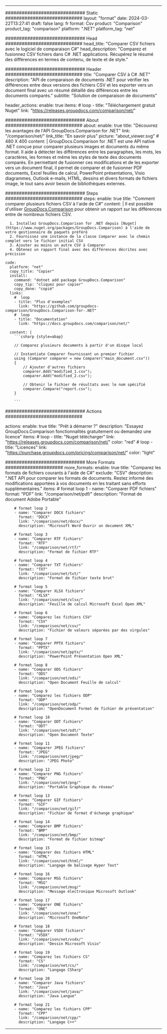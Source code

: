 
---
############################# Static ############################
layout: "format"
date:  2024-03-22T13:27:41
draft: false
lang: fr
format: Csv
product: "Comparison"
product_tag: "comparison"
platform: ".NET"
platform_tag: "net"

############################# Head ############################
head_title: "Comparer CSV fichiers avec le logiciel de comparaison C#"
head_description: "Comparez et fusionnez CSV fichiers dans C# .NET applications. Récupérez le résumé des différences en termes de contenu, de texte et de style."

############################# Header ############################
title: "Comparer CSV à C# .NET" 
description: "API de comparaison de documents .NET pour vérifier les différences entre deux versions des fichiers CSV et les exporter vers un document final avec un résumé détaillé des différences entre les documents comparés."
subtitle: "Solution de comparaison de documents" 

header_actions:
  enable: true
  items:
    #  loop
    - title: "Téléchargement gratuit Nuget"
      link: "https://releases.groupdocs.com/comparison/net/"
      
############################# About ############################
about:
    enable: true
    title: "Découvrez les avantages de l'API GroupDocs.Comparison for .NET"
    link: "/comparison/net/"
    link_title: "En savoir plus"
    picture: "about_viewer.svg" # 480 X 400
    content: |
       GroupDocs.Comparison for .NET est une API native .NET conçue pour comparer plusieurs images et documents du même format. Il aide à détecter les différences entre les paragraphes, les mots, les caractères, les formes et même les styles de texte des documents comparés. En permettant de fusionner ces modifications et de les exporter vers un document final, il permet de comparer et de fusionner PDF documents, Excel feuilles de calcul, PowerPoint présentations, Visio diagrammes, Outlook e-mails, HTML, dessins et divers formats de fichiers image, le tout sans avoir besoin de bibliothèques externes.

############################# Steps ############################
steps:
    enable: true
    title: "Comment comparer plusieurs fichiers CSV à l'aide de C#"
    content: |
      Il est possible d'utiliser [GroupDocs.Comparison](https://products.groupdocs.com/comparison/net/) pour obtenir un rapport sur les différences entre de nombreux fichiers CSV.
      
      1. Installez GroupDocs.Comparison for .NET depuis [Nuget](https://www.nuget.org/packages/GroupDocs.Comparison) à l'aide de votre gestionnaire de paquets préféré
      2. Fournissez une instance de la classe Comparer avec le chemin complet vers le fichier initial CSV
      3. Ajouter au moins un autre CSV à Comparer
      4. Obtenez un rapport final avec des différences décrites avec précision
   
    code:
      platform: "net"
      copy_title: "Copier"
      install:
        command: "dotnet add package GroupDocs.Comparison"
        copy_tip: "cliquez pour copier"
        copy_done: "copié"
      links:
        #  loop
        - title: "Plus d'exemples"
          link: "https://github.com/groupdocs-comparison/GroupDocs.Comparison-for-.NET"
        #  loop
        - title: "Documentation"
          link: "https://docs.groupdocs.com/comparison/net/"
          
      content: |
        ```csharp {style=abap}

        // Comparez plusieurs documents à partir d'un disque local

        // Instantiate Comparer fournissant un premier fichier
        using (Comparer comparer = new Comparer("main_document.csv"))
        {
            // Ajouter d'autres fichiers
        	comparer.Add("modified_1.csv");
            comparer.Add("modified_2.csv");

            // Obtenir le fichier de résultats avec le nom spécifié
            comparer.Compare("report.csv"); 
        }
        
        ```            

############################# Actions ############################

actions:
  enable: true
  title: "Prêt à démarrer ?"
  description: "Essayez GroupDocs.Comparison fonctionnalités gratuitement ou demandez une licence"
  items:
    #  loop
    - title: "Nuget télécharger"
      link: "https://releases.groupdocs.com/comparison/net/"
      color: "red"
        #  loop
    - title: "Licences"
      link: "https://purchase.groupdocs.com/pricing/comparison/net/"
      color: "light"


############################# More Formats #####################
more_formats:
    enable: true
    title: "Comparez les formats de fichiers courants à l'aide de C#"
    exclude: "CSV"
    description: ".NET API pour comparer les formats de documents. Restez informé des modifications apportées à vos documents en les traitant sans efforts supplémentaires."
    items: 
        # format loop 1
        - name: "Comparer PDF fichiers"
          format: "PDF"
          link: "/comparison/net/pdf/"
          description: "Format de document Adobe Portable"

        # format loop 2
        - name: "Comparer DOCX fichiers"
          format: "DOCX"
          link: "/comparison/net/docx/"
          description: "Microsoft Word Ouvrir un document XML"

        # format loop 3
        - name: "Comparer RTF fichiers"
          format: "RTF"
          link: "/comparison/net/rtf/"
          description: "Format de fichier RTF"

        # format loop 4
        - name: "Comparer TXT fichiers"
          format: "TXT"
          link: "/comparison/net/txt/"
          description: "Format de fichier texte brut"

        # format loop 5
        - name: "Comparer XLSX fichiers"
          format: "XLSX"
          link: "/comparison/net/xlsx/"
          description: "Feuille de calcul Microsoft Excel Open XML"

        # format loop 6
        - name: "Comparez les fichiers CSV"
          format: "CSV"
          link: "/comparison/net/csv/"
          description: "Fichier de valeurs séparées par des virgules"

        # format loop 7
        - name: "Comparer PPTX fichiers"
          format: "PPTX"
          link: "/comparison/net/pptx/"
          description: "PowerPoint Présentation Open XML"

        # format loop 8
        - name: "Comparer ODS fichiers"
          format: "ODS"
          link: "/comparison/net/ods/"
          description: "Open Document Feuille de calcul"

        # format loop 9
        - name: "Comparez les fichiers ODP"
          format: "ODP"
          link: "/comparison/net/odp/"
          description: "OpenDocument Format de fichier de présentation"

        # format loop 10
        - name: "Comparer ODT fichiers"
          format: "ODT"
          link: "/comparison/net/odt/"
          description: "Open Document Texte"

        # format loop 11
        - name: "Comparer JPEG fichiers"
          format: "JPEG"
          link: "/comparison/net/jpeg/"
          description: "JPEG Photo"

        # format loop 12
        - name: "Comparer PNG fichiers"
          format: "PNG"
          link: "/comparison/net/png/"
          description: "Portable Graphique du réseau"

        # format loop 13
        - name: "Comparer GIF fichiers"
          format: "GIF"
          link: "/comparison/net/gif/"
          description: "Fichier de format d'échange graphique"

        # format loop 14
        - name: "Comparer BMP fichiers"
          format: "BMP"
          link: "/comparison/net/bmp/"
          description: "Format de fichier bitmap"

        # format loop 15
        - name: "Comparer des fichiers HTML"
          format: "HTML"
          link: "/comparison/net/html/"
          description: "Langage de balisage Hyper Text"

        # format loop 16
        - name: "Comparer MSG fichiers"
          format: "MSG"
          link: "/comparison/net/msg/"
          description: "Message électronique Microsoft Outlook"

        # format loop 17
        - name: "Comparer ONE fichiers"
          format: "ONE"
          link: "/comparison/net/one/"
          description: "Microsoft OneNote"

        # format loop 18
        - name: "Comparer VSDX fichiers"
          format: "VSDX"
          link: "/comparison/net/vsdx/"
          description: "Dessin Microsoft Visio"

        # format loop 19
        - name: "Comparez les fichiers CS"
          format: "CS"
          link: "/comparison/net/cs/"
          description: "Langage CSharp"

        # format loop 20
        - name: "Comparer Java fichiers"
          format: "Java"
          link: "/comparison/net/java/"
          description: "Java Langue"
          
        # format loop 21
        - name: "Comparez les fichiers CPP"
          format: "CPP"
          link: "/comparison/net/cpp/"
          description: "Langage C++"
---